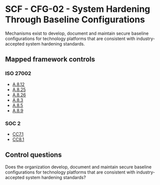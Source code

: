 # SCF - CFG-02 - System Hardening Through Baseline Configurations
Mechanisms exist to develop, document and maintain secure baseline configurations for technology platforms that are consistent with industry-accepted system hardening standards. 
## Mapped framework controls
### ISO 27002
- [A.8.12](../iso27002/a-8.md#a812)
- [A.8.25](../iso27002/a-8.md#a825)
- [A.8.26](../iso27002/a-8.md#a826)
- [A.8.3](../iso27002/a-8.md#a83)
- [A.8.5](../iso27002/a-8.md#a85)
- [A.8.9](../iso27002/a-8.md#a89)
  
### SOC 2
- [CC7.1](../soc2/cc71.md)
- [CC8.1](../soc2/cc81.md)
  
## Control questions
Does the organization develop, document and maintain secure baseline configurations for technology platforms that are consistent with industry-accepted system hardening standards? 
  